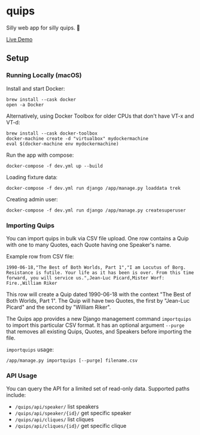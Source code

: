 # quips

Silly web app for silly quips. :tada:

[Live Demo](https://quips.infinitewarp.com/quips/)

## Setup

### Running Locally (macOS)

Install and start Docker:

    brew install --cask docker
    open -a Docker

Alternatively, using Docker Toolbox for older CPUs that don't have VT-x and
VT-d:

    brew install --cask docker-toolbox
    docker-machine create -d "virtualbox" mydockermachine
    eval $(docker-machine env mydockermachine)

Run the app with compose:

    docker-compose -f dev.yml up --build

Loading fixture data:

    docker-compose -f dev.yml run django /app/manage.py loaddata trek

Creating admin user:

    docker-compose -f dev.yml run django /app/manage.py createsuperuser

### Importing Quips

You can import quips in bulk via CSV file upload. One row contains a Quip
with one to many Quotes, each Quote having one Speaker's name.

Example row from CSV file:

    1990-06-18,"The Best of Both Worlds, Part 1","I am Locutus of Borg. Resistance is futile. Your life as it has been is over. From this time forward, you will service us.",Jean-Luc Picard,Mister Worf: Fire.,William Riker

This row will create a Quip dated 1990-06-18 with the context "The Best of Both
Worlds, Part 1". The Quip will have two Quotes, the first by "Jean-Luc Picard"
and the second by "William Riker".

The Quips app provides a new Django management command `importquips` to import
this particular CSV format. It has an optional argument `--purge` that removes
all existing Quips, Quotes, and Speakers before importing the file.

`importquips` usage:

    /app/manage.py importquips [--purge] filename.csv

### API Usage

You can query the API for a limited set of read-only data. Supported paths include:

- `/quips/api/speaker/` list speakers
- `/quips/api/speaker/{id}/` get specific speaker
- `/quips/api/cliques/` list cliques
- `/quips/api/cliques/{id}/` get specific clique
